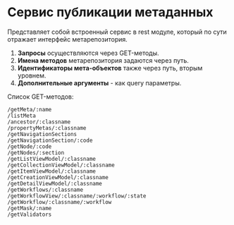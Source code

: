 # Cервис публикации метаданных

Представляет собой встроенный сервис в rest модуле, который по сути отражает интерфейс метарепозитория. 

1. **Запросы** осуществляются через GET-методы. 
2. **Имена методов** метарепозитория задаются через путь.
3. **Идентификаторы мета-объектов** также через путь, вторым уровнем. 
4. **Дополнительные аргументы** - как query параметры.

Список GET-методов:
```
/getMeta/:name
/listMeta
/ancestor/:classname
/propertyMetas/:classname
/getNavigationSections
/getNavigationSection/:code
/getNode/:code
/getNodes/:section
/getListViewModel/:classname
/getCollectionViewModel/:classname
/getItemViewModel/:classname
/getCreationViewModel/:classname
/getDetailViewModel/:classname
/getWorkflows/:classname
/getWorkflowView/:classname/:workflow/:state
/getWorkflow/:classname/:workflow
/getMask/:name
/getValidators
```
